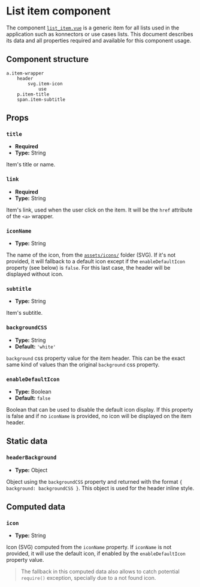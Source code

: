# List item component

The component [`list_item.vue`](../../client/app/components/list_item.vue) is a generic item for all lists used in the application such as konnectors or use cases lists. This document describes its data and all properties required and available for this component usage.

## Component structure

```pug
a.item-wrapper
    header
        svg.item-icon
            use
    p.item-title
    span.item-subtitle
```

## Props

### `title`
* __Required__
* __Type:__ String

Item's title or name.

### `link`
* __Required__
* __Type:__ String

Item's link, used when the user click on the item. It will be the `href` attribute of the `<a>` wrapper.

### `iconName`
* __Type:__ String

The name of the icon, from the [`assets/icons/`](../../client/assets/icons/) folder (SVG). If it's not provided, it will fallback to a default icon except if the `enableDefaultIcon` property (see below) is `false`. For this last case, the header will be displayed without icon.

### `subtitle`
* __Type:__ String

Item's subtitle.

### `backgroundCSS`
* __Type:__ String
* __Default:__ `'white'`

`background` css property value for the item header. This can be the exact same kind of values than the original `background` css property.

### `enableDefaultIcon`
* __Type:__ Boolean
* __Default:__ `false`

Boolean that can be used to disable the default icon display. If this property is false and if no `iconName` is provided, no icon will be displayed on the item header.


## Static data

### `headerBackground`
* __Type:__ Object

Object using the `backgroundCSS` property and returned with the format `{ background: backgroundCSS }`. This object is used for the header inline style.


## Computed data

### `icon`
* __Type:__ String

Icon (SVG) computed from the `iconName` property. If `iconName` is not provided, it will use the default icon, if enabled by the `enableDefaultIcon` property value.
> The fallback in this computed data also allows to catch potential `require()` exception, specially due to a not found icon.
